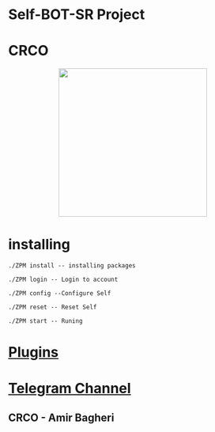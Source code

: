 

 # Self-BOT-SR Project 

# **CRCO** #

<div align="center"><a href="https://t.me/CRCOPROJECT"><img src="http://s8.picofile.com/file/8312881426/photo_2017_09_19_11_51_39.jpg" width="300"></a></div>
 

# installing

```
./ZPM install -- installing packages

./ZPM login -- Login to account 

./ZPM config --Configure Self

./ZPM reset -- Reset Self

./ZPM start -- Runing 

```





# [Plugins ](https://t.me/crcoplugins)


# [Telegram Channel ](https://t.me/crcoproject)


## CRCO - Amir Bagheri


